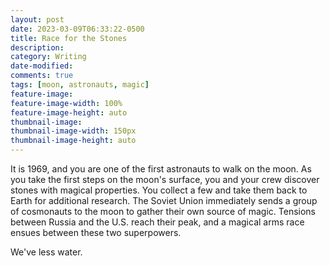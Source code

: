 ```yaml
---
layout: post
date: 2023-03-09T06:33:22-0500
title: Race for the Stones
description: 
category: Writing
date-modified:
comments: true
tags: [moon, astronauts, magic]
feature-image: 
feature-image-width: 100%
feature-image-height: auto
thumbnail-image: 
thumbnail-image-width: 150px
thumbnail-image-height: auto
---
```

<div class="writing-prompt">
It is 1969, and you are one of the first astronauts to walk on the moon. As you take the first steps on the moon's surface, you and your crew discover stones with magical properties. You collect a few and take them back to Earth for additional research. The Soviet Union immediately sends a group of cosmonauts to the moon to gather their own source of magic. Tensions between Russia and the U.S. reach their peak, and a magical arms race ensues between these two superpowers.
</div>
<div class="writing-prompt-body">
<p>We've  less water.</p>
</div>
